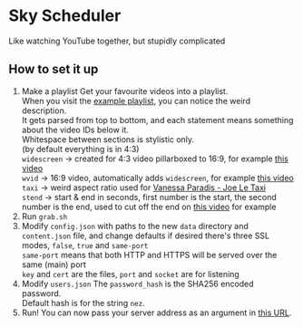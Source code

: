 # Sky Scheduler
Like watching YouTube together, but stupidly complicated

## How to set it up
1. Make a playlist
Get your favourite videos into a playlist.\
When you visit the [example playlist](https://www.youtube.com/playlist?list=PLfWdliuzOIZO_ZsVtGYWmb--2fojcEfEa), you can notice the weird description.\
It gets parsed from top to bottom, and each statement means something about the video IDs below it.\
Whitespace between sections is stylistic only.\
(by default everything is in 4:3)\
`widescreen` -> created for 4:3 video pillarboxed to 16:9, for example [this video](https://www.youtube.com/watch?v=_sQGwDeambg)\
`wvid` -> 16:9 video, automatically adds `widescreen`, for example [this video](https://www.youtube.com/watch?v=ymNFyxvIdaM)\
`taxi` -> weird aspect ratio used for [Vanessa Paradis - Joe Le Taxi](https://www.youtube.com/watch?v=Ulay2FvUEd8)\
`stend` -> start & end in seconds, first number is the start, the second number is the end, used to cut off the end on [this video](https://www.youtube.com/watch?v=NlgmH5q9uNk) for example
2. Run `grab.sh`
3. Modify `config.json` with paths to the new `data` directory and `content.json` file, and change defaults if desired
there's three SSL modes, `false`, `true` and `same-port`\
`same-port` means that both HTTP and HTTPS will be served over the same (main) port\
`key` and `cert` are the files, `port` and `socket` are for listening
4. Modify `users.json`
The `password_hash` is the SHA256 encoded password.\
Default hash is for the string `nez`.
5. Run!
You can now pass your server address as an argument in [this URL](https://nezbedniksk.github.io/Sky-Scheduler-Player/?logo=data%3Aimage%2Fgif%3Bbase64%2CR0lGODlhAQABAIAAAP%2F%2F%2FwAAACH5BAEAAAAALAAAAAABAAEAAAICRAEAOw%3D%3D&server=http://YOUR.SERVER:PORT/list?station=STATION_NAME).
